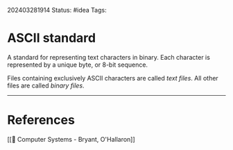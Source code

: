 202403281914
Status: #idea
Tags: 

# ASCII standard

A standard for representing text characters in binary. Each character is represented by a unique byte, or 8-bit sequence.

Files containing exclusively ASCII characters are called *text files*. All other files are called *binary files*.

___
# References
[[📕 Computer Systems - Bryant, O'Hallaron]]
